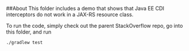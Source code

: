 ##About
This folder includes a demo that shows that Java EE CDI interceptors do not work in a JAX-RS resource class.

To run the code, simply check out the parent StackOverflow repo, go into this folder, and run

```
./gradlew test
```


